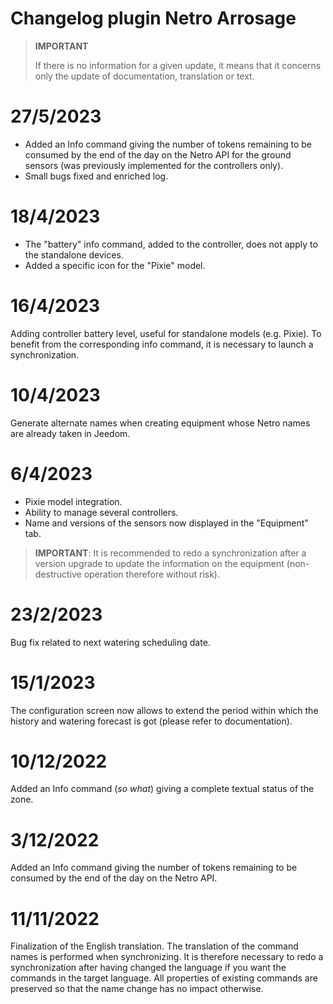 # Changelog plugin Netro Arrosage

>**IMPORTANT**
>
>If there is no information for a given update, it means that it concerns only the update of documentation, translation or text.

# 27/5/2023
- Added an Info command giving the number of tokens remaining to be consumed by the end of the day on the Netro API for the ground sensors (was previously implemented for the controllers only).
- Small bugs fixed and enriched log.

# 18/4/2023
- The "battery" info command, added to the controller, does not apply to the standalone devices.
- Added a specific icon for the "Pixie" model.

# 16/4/2023
Adding controller battery level, useful for standalone models (e.g. Pixie). To benefit from the corresponding info command, it is necessary to launch a synchronization.

# 10/4/2023
Generate alternate names when creating equipment whose Netro names are already taken in Jeedom.

# 6/4/2023
- Pixie model integration.
- Ability to manage several controllers.
- Name and versions of the sensors now displayed in the "Equipment" tab.

>**IMPORTANT**: It is recommended to redo a synchronization after a version upgrade to update the information on the equipment (non-destructive operation therefore without risk).

# 23/2/2023
Bug fix related to next watering scheduling date.

# 15/1/2023
The configuration screen now allows to extend the period within which the history and watering forecast is got (please refer to documentation).

# 10/12/2022
Added an Info command (*so what*) giving a complete textual status of the zone.

# 3/12/2022
Added an Info command giving the number of tokens remaining to be consumed by the end of the day on the Netro API.

# 11/11/2022
Finalization of the English translation. The translation of the command names is performed when synchronizing. It is therefore necessary to redo a synchronization after having changed the language if you want the commands in the target language. All properties of existing commands are preserved so that the name change has no impact otherwise.
